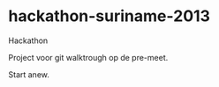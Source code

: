 hackathon-suriname-2013
=======================

Hackathon

Project voor git walktrough op de pre-meet.

Start anew.